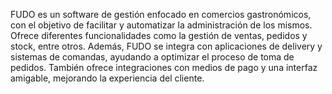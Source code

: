 FUDO es un software de gestión enfocado en comercios gastronómicos, con el objetivo de facilitar y automatizar la administración de los mismos. Ofrece diferentes funcionalidades como la gestión de ventas, pedidos y stock, entre otros.
Además, FUDO se integra con aplicaciones de delivery y sistemas de comandas, ayudando a optimizar el proceso de toma de pedidos. También ofrece integraciones con medios de pago y una interfaz amigable, mejorando la experiencia del cliente.